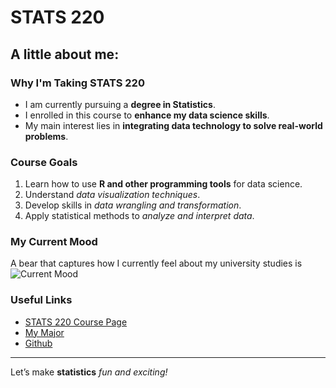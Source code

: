 # STATS 220  

## A little about me:  

### Why I'm Taking STATS 220  

- I am currently pursuing a **degree in Statistics**.  
- I enrolled in this course to **enhance my data science skills**.  
- My main interest lies in **integrating data technology to solve real-world problems**.  

### Course Goals  

1. Learn how to use **R and other programming tools** for data science.  
2. Understand *data visualization techniques*.  
3. Develop skills in *data wrangling and transformation*.  
4. Apply statistical methods to *analyze and interpret data*.  

### My Current Mood  

A bear that captures how I currently feel about my university studies is 
![Current Mood](https://media1.tenor.com/m/WmmNAIULiwUAAAAd/finn-bear.gif)
### Useful Links  

- [STATS 220 Course Page](https://courseoutline.auckland.ac.nz/dco/course/STATS/220/1253)  
- [My Major](https://www.auckland.ac.nz/en/study/study-options/find-a-study-option/statistics.html)
- [Github](https://github.com/aahannah/stats220/blob/main/README.md)
---  
Let’s make **statistics** *fun and exciting!*  

